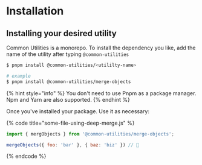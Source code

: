 # Installation

## Installing your desired utility

Common Utilities is a monorepo. To install the dependency you like, add the name of the utility after typing `@common-utilities`

```bash
$ pnpm install @common-utilities/<utililty-name>

# example 
$ pnpm install @common-utilities/merge-objects
```

{% hint style="info" %}
You don't need to use Pnpm as a package manager. Npm and Yarn are also supported.
{% endhint %}

Once you've installed your package. Use it as necessary:

{% code title="some-file-using-deep-merge.js" %}
```javascript
import { mergObjects } from '@common-utilities/merge-objects';

mergeObjects({ foo: 'bar' }, { baz: 'biz' }) // 🎉
```
{% endcode %}



